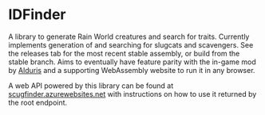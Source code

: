 # IDFinder

A library to generate Rain World creatures and search for traits. Currently implements generation of and searching for slugcats and scavengers. See the releases tab for the most recent stable assembly, or build from the stable branch. Aims to eventually have feature parity with the in-game mod by [Alduris](https://github.com/alduris) and a supporting WebAssembly website to run it in any browser. 

A web API powered by this library can be found at [scugfinder.azurewebsites.net](https://scugfinder.azurewebsites.net/) with instructions on how to use it returned by the root endpoint. 
